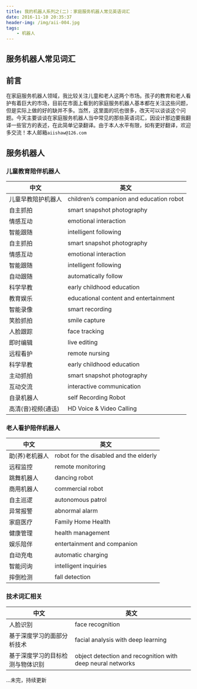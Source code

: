 ```yaml
---
title: 我的机器人系列之(二)：家庭服务机器人常见英语词汇
date: 2016-11-10 20:35:37
header-img: /img/aii-004.jpg
tags:
    - 机器人
---
```

## 服务机器人常见词汇 
## 前言
在家庭服务机器人领域，我比较关注儿童和老人这两个市场。孩子的教育和老人看护有着巨大的市场，目前在市面上看到的家庭服务机器人基本都在关注这些问题，但是实际上做的好的缺并不多。当然，这里面的坑也很多，改天可以谈谈这个问题。今天主要谈谈在家庭服务机器人当中常见的那些英语词汇，因设计那边要我翻译一些官方的表述，在此简单记录翻译。由于本人水平有限，如有更好翻译，欢迎多交流！本人邮箱`aiishaw@126.com`
## 服务机器人
### 儿童教育陪伴机器人
中文     | 英文
-------- | ---
儿童早教陪护机器人 | children’s companion and education robot
自主抓拍 | smart snapshot photography
情感互动 | emotional interaction
智能跟随 | intelligent following
自主抓拍 | smart snapshot photography
情感互动 | emotional interaction
智能跟随 | intelligent following
自动跟随 | automatically follow
科学早教 | early childhood education
教育娱乐 | educational content and entertainment
智能录像 | smart recording
笑脸抓拍 | smile capture
人脸跟踪 | face tracking
即时编辑 | live editing
远程看护 | remote nursing
科学早教 | early childhood education
主动抓拍 | smart snapshot photography
互动交流 | interactive communication
自录机器人 | self Recording Robot
高清(音)视频(通话) | HD Voice & Video Calling
### 老人看护陪伴机器人
中文     | 英文
-------- | ---
助(养)老机器人 | robot for the disabled and the elderly
远程监控 | remote monitoring
跳舞机器人 | dancing robot
商用机器人 | commercial robot
自主巡逻 | autonomous patrol
异常报警 | abnormal alarm
家庭医疗 | Family Home Health
健康管理 | health management
娱乐陪伴 | entertainment and companion
自动充电 | automatic charging
智能问询 | intelligent inquiries
摔倒检测 | fall detection
### 技术词汇相关
中文     | 英文
-------- | ---
人脸识别 | face recognition
基于深度学习的面部分析技术 | facial analysis with deep learning
基于深度学习的目标检测与物体识别 |object detection and recognition with deep neural networks
...未完，持续更新
